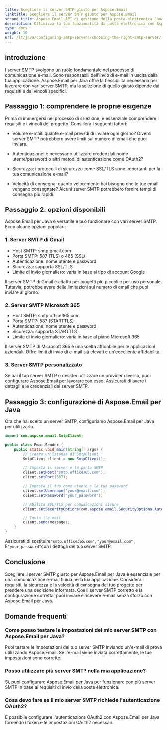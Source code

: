 ```yaml
---
title: Scegliere il server SMTP giusto per Aspose.Email
linktitle: Scegliere il server SMTP giusto per Aspose.Email
second_title: Aspose.Email API di gestione della posta elettronica Java
description: Ottimizza la tua funzionalità di posta elettronica con Aspose.Email per Java. Scopri come scegliere il server SMTP giusto e inviare e-mail senza sforzo.
type: docs
weight: 10
url: /it/java/configuring-smtp-servers/choosing-the-right-smtp-server/
---
```


## introduzione

I server SMTP svolgono un ruolo fondamentale nel processo di comunicazione e-mail. Sono responsabili dell'invio di e-mail in uscita dalla tua applicazione. Aspose.Email per Java offre la flessibilità necessaria per lavorare con vari server SMTP, ma la selezione di quello giusto dipende dai requisiti e dai vincoli specifici.

## Passaggio 1: comprendere le proprie esigenze

Prima di immergersi nel processo di selezione, è essenziale comprendere i requisiti e i vincoli del progetto. Considera i seguenti fattori:

- Volume e-mail: quante e-mail prevedi di inviare ogni giorno? Diversi server SMTP potrebbero avere limiti sul numero di email che puoi inviare.

- Autenticazione: è necessario utilizzare credenziali nome utente/password o altri metodi di autenticazione come OAuth2?

- Sicurezza: i protocolli di sicurezza come SSL/TLS sono importanti per la tua comunicazione e-mail?

- Velocità di consegna: quanto velocemente hai bisogno che le tue email vengano consegnate? Alcuni server SMTP potrebbero fornire tempi di consegna più rapidi.

## Passaggio 2: opzioni disponibili

Aspose.Email per Java è versatile e può funzionare con vari server SMTP. Ecco alcune opzioni popolari:

### 1. Server SMTP di Gmail

- Host SMTP: smtp.gmail.com
- Porta SMTP: 587 (TLS) o 465 (SSL)
- Autenticazione: nome utente e password
- Sicurezza: supporta SSL/TLS
- Limite di invio giornaliero: varia in base al tipo di account Google

Il server SMTP di Gmail è adatto per progetti più piccoli e per uso personale. Tuttavia, potrebbe avere delle limitazioni sul numero di email che puoi inviare al giorno.

### 2. Server SMTP Microsoft 365

- Host SMTP: smtp.office365.com
- Porta SMTP: 587 (STARTTLS)
- Autenticazione: nome utente e password
- Sicurezza: supporta STARTTLS
- Limite di invio giornaliero: varia in base al piano Microsoft 365

Il server SMTP di Microsoft 365 è una scelta affidabile per le applicazioni aziendali. Offre limiti di invio di e-mail più elevati e un'eccellente affidabilità.

### 3. Server SMTP personalizzato

Se hai il tuo server SMTP o desideri utilizzare un provider diverso, puoi configurare Aspose.Email per lavorare con esso. Assicurati di avere i dettagli e le credenziali del server SMTP.

## Passaggio 3: configurazione di Aspose.Email per Java

Ora che hai scelto un server SMTP, configuriamo Aspose.Email per Java per utilizzarlo.

```java
import com.aspose.email.SmtpClient;

public class EmailSender {
    public static void main(String[] args) {
        // Creare un'istanza di SmtpClient
        SmtpClient client = new SmtpClient();

        // Imposta il server e la porta SMTP
        client.setHost("smtp.office365.com");
        client.setPort(587);

        // Imposta il tuo nome utente e la tua password
        client.setUsername("your@email.com");
        client.setPassword("your_password");

        // Abilita SSL/TLS per comunicazioni sicure
        client.setSecurityOptions(com.aspose.email.SecurityOptions.Auto);

        // Invia l'e-mail
        client.send(message);
    }
}
```

 Assicurati di sostituire`"smtp.office365.com"`, `"your@email.com"` , E`"your_password"`con i dettagli del tuo server SMTP.

## Conclusione

Scegliere il server SMTP giusto per Aspose.Email per Java è essenziale per una comunicazione e-mail fluida nella tua applicazione. Considera i requisiti, la sicurezza e la velocità di consegna del tuo progetto per prendere una decisione informata. Con il server SMTP corretto e la configurazione corretta, puoi inviare e ricevere e-mail senza sforzo con Aspose.Email per Java.

## Domande frequenti

### Come posso testare le impostazioni del mio server SMTP con Aspose.Email per Java?

Puoi testare le impostazioni del tuo server SMTP inviando un'e-mail di prova utilizzando Aspose.Email. Se l'e-mail viene inviata correttamente, le tue impostazioni sono corrette.

### Posso utilizzare più server SMTP nella mia applicazione?

Sì, puoi configurare Aspose.Email per Java per funzionare con più server SMTP in base ai requisiti di invio della posta elettronica.

### Cosa devo fare se il mio server SMTP richiede l'autenticazione OAuth2?

È possibile configurare l'autenticazione OAuth2 con Aspose.Email per Java fornendo i token e le impostazioni OAuth2 necessari.